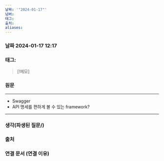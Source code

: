```yaml
---
날짜: '"2024-01-17"'
넘버: 
태그: 
출처: 
aliases:
---
```

### 날짜  2024-01-17 12:17

### 태그:

>[!메모]
>

### 원문
---
- Swagger
- API 명세를 편하게 볼 수 있는 framework?
---
### 생각(파생된 질문/)

### 출처

### 연결 문서 (연결 이유)
